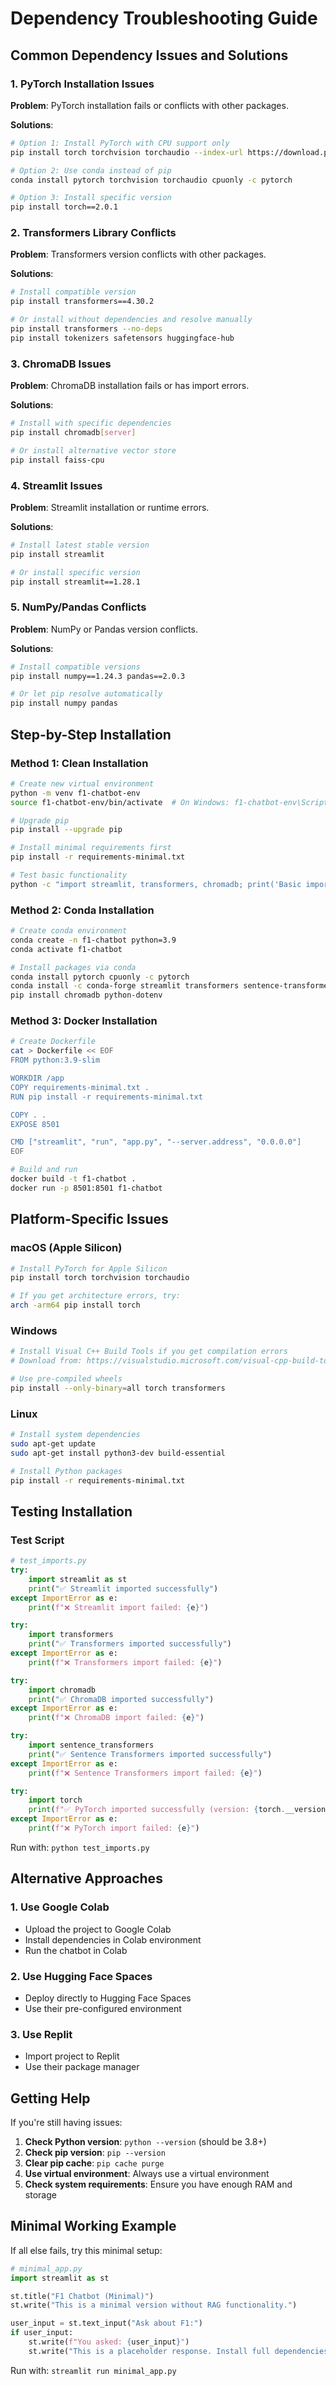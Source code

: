 # Dependency Troubleshooting Guide

## Common Dependency Issues and Solutions

### 1. PyTorch Installation Issues

**Problem**: PyTorch installation fails or conflicts with other packages.

**Solutions**:
```bash
# Option 1: Install PyTorch with CPU support only
pip install torch torchvision torchaudio --index-url https://download.pytorch.org/whl/cpu

# Option 2: Use conda instead of pip
conda install pytorch torchvision torchaudio cpuonly -c pytorch

# Option 3: Install specific version
pip install torch==2.0.1
```

### 2. Transformers Library Conflicts

**Problem**: Transformers version conflicts with other packages.

**Solutions**:
```bash
# Install compatible version
pip install transformers==4.30.2

# Or install without dependencies and resolve manually
pip install transformers --no-deps
pip install tokenizers safetensors huggingface-hub
```

### 3. ChromaDB Issues

**Problem**: ChromaDB installation fails or has import errors.

**Solutions**:
```bash
# Install with specific dependencies
pip install chromadb[server]

# Or install alternative vector store
pip install faiss-cpu
```

### 4. Streamlit Issues

**Problem**: Streamlit installation or runtime errors.

**Solutions**:
```bash
# Install latest stable version
pip install streamlit

# Or install specific version
pip install streamlit==1.28.1
```

### 5. NumPy/Pandas Conflicts

**Problem**: NumPy or Pandas version conflicts.

**Solutions**:
```bash
# Install compatible versions
pip install numpy==1.24.3 pandas==2.0.3

# Or let pip resolve automatically
pip install numpy pandas
```

## Step-by-Step Installation

### Method 1: Clean Installation
```bash
# Create new virtual environment
python -m venv f1-chatbot-env
source f1-chatbot-env/bin/activate  # On Windows: f1-chatbot-env\Scripts\activate

# Upgrade pip
pip install --upgrade pip

# Install minimal requirements first
pip install -r requirements-minimal.txt

# Test basic functionality
python -c "import streamlit, transformers, chromadb; print('Basic imports successful')"
```

### Method 2: Conda Installation
```bash
# Create conda environment
conda create -n f1-chatbot python=3.9
conda activate f1-chatbot

# Install packages via conda
conda install pytorch cpuonly -c pytorch
conda install -c conda-forge streamlit transformers sentence-transformers
pip install chromadb python-dotenv
```

### Method 3: Docker Installation
```bash
# Create Dockerfile
cat > Dockerfile << EOF
FROM python:3.9-slim

WORKDIR /app
COPY requirements-minimal.txt .
RUN pip install -r requirements-minimal.txt

COPY . .
EXPOSE 8501

CMD ["streamlit", "run", "app.py", "--server.address", "0.0.0.0"]
EOF

# Build and run
docker build -t f1-chatbot .
docker run -p 8501:8501 f1-chatbot
```

## Platform-Specific Issues

### macOS (Apple Silicon)
```bash
# Install PyTorch for Apple Silicon
pip install torch torchvision torchaudio

# If you get architecture errors, try:
arch -arm64 pip install torch
```

### Windows
```bash
# Install Visual C++ Build Tools if you get compilation errors
# Download from: https://visualstudio.microsoft.com/visual-cpp-build-tools/

# Use pre-compiled wheels
pip install --only-binary=all torch transformers
```

### Linux
```bash
# Install system dependencies
sudo apt-get update
sudo apt-get install python3-dev build-essential

# Install Python packages
pip install -r requirements-minimal.txt
```

## Testing Installation

### Test Script
```python
# test_imports.py
try:
    import streamlit as st
    print("✅ Streamlit imported successfully")
except ImportError as e:
    print(f"❌ Streamlit import failed: {e}")

try:
    import transformers
    print("✅ Transformers imported successfully")
except ImportError as e:
    print(f"❌ Transformers import failed: {e}")

try:
    import chromadb
    print("✅ ChromaDB imported successfully")
except ImportError as e:
    print(f"❌ ChromaDB import failed: {e}")

try:
    import sentence_transformers
    print("✅ Sentence Transformers imported successfully")
except ImportError as e:
    print(f"❌ Sentence Transformers import failed: {e}")

try:
    import torch
    print(f"✅ PyTorch imported successfully (version: {torch.__version__})")
except ImportError as e:
    print(f"❌ PyTorch import failed: {e}")
```

Run with: `python test_imports.py`

## Alternative Approaches

### 1. Use Google Colab
- Upload the project to Google Colab
- Install dependencies in Colab environment
- Run the chatbot in Colab

### 2. Use Hugging Face Spaces
- Deploy directly to Hugging Face Spaces
- Use their pre-configured environment

### 3. Use Replit
- Import project to Replit
- Use their package manager

## Getting Help

If you're still having issues:

1. **Check Python version**: `python --version` (should be 3.8+)
2. **Check pip version**: `pip --version`
3. **Clear pip cache**: `pip cache purge`
4. **Use virtual environment**: Always use a virtual environment
5. **Check system requirements**: Ensure you have enough RAM and storage

## Minimal Working Example

If all else fails, try this minimal setup:

```python
# minimal_app.py
import streamlit as st

st.title("F1 Chatbot (Minimal)")
st.write("This is a minimal version without RAG functionality.")

user_input = st.text_input("Ask about F1:")
if user_input:
    st.write(f"You asked: {user_input}")
    st.write("This is a placeholder response. Install full dependencies for RAG functionality.")
```

Run with: `streamlit run minimal_app.py`
